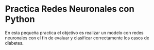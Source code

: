 # Practica Redes Neuronales con Python

En esta pequeña practica el objetivo es realizar un modelo con redes neuronales con el fin de evaluar y clasificar correctamente los casos de diabetes. 
